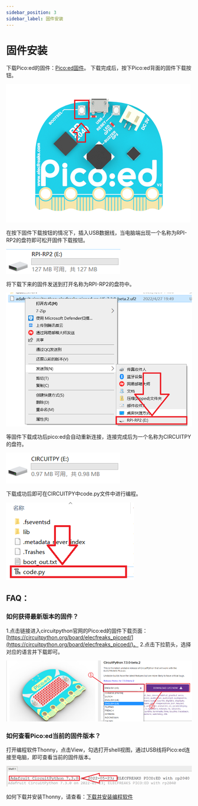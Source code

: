 ```yaml
---
sidebar_position: 3
sidebar_label: 固件安装
---
```


# 固件安装

下载Pico:ed的固件：[Pico:ed固件](https://circuitpython.org/board/elecfreaks_picoed/)。
下载完成后，按下Pico:ed背面的固件下载按钮。

![](./images/pico-v2-firmware-01.png)

在按下固件下载按钮的情况下，插入USB数据线，当电脑端出现一个名称为RPI-RP2的盘符即可松开固件下载按钮。

![](./images/pico-v2-firmware-02.png)

将下载下来的固件发送到打开名称为RPI-RP2的盘符中。

![](./images/pico-v2-firmware-03.png)

等固件下载成功后pico:ed会自动重新连接，连接完成后为一个名称为CIRCUITPY的盘符。

![](./images/pico-v2-firmware-04.png)

下载成功后即可在CIRCUITPY中code.py文件中进行编程。

![](./images/pico-v2-firmware-05.png)


## FAQ：

### 如何获得最新版本的固件？
1.点击链接进入circuitpython官网的Pico:ed的固件下载页面：[https://circuitpython.org/board/elecfreaks_picoed/](https://circuitpython.org/board/elecfreaks_picoed/)。
2.点击下拉箭头，选择对应的语言并下载即可。

![](./images/pico-v2-firmware-06.png)

### 如何查看Pico:ed当前的固件版本？
打开编程软件Thonny，点击View，勾选打开shell视图，通过USB线将Pico:ed连接至电脑，即可查看当前的固件版本。

![](./images/pico-v2-firmware-07.png)

如何下载并安装Thonny，请查看：[下载并安装编程软件](https://www.yuque.com/elecfreaks-learn/picoed/ggnxx2)
